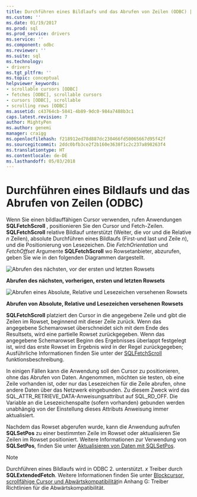 ```yaml
---
title: Durchführen eines Bildlaufs und das Abrufen von Zeilen (ODBC) | Microsoft Docs
ms.custom: ''
ms.date: 01/19/2017
ms.prod: sql
ms.prod_service: drivers
ms.service: ''
ms.component: odbc
ms.reviewer: ''
ms.suite: sql
ms.technology:
- drivers
ms.tgt_pltfrm: ''
ms.topic: conceptual
helpviewer_keywords:
- scrollable cursors [ODBC]
- fetches [ODBC], scrollable cursors
- cursors [ODBC], scrollable
- scrolling rows [ODBC]
ms.assetid: c43764cb-5841-4b89-9dc0-984a7488b3c1
caps.latest.revision: 7
author: MightyPen
ms.author: genemi
manager: craigg
ms.openlocfilehash: f218912ed78d887dc230466fd50065667d95f42f
ms.sourcegitcommit: 2ddc0bfb3ce2f2b160e3638f1c2c237a898263f4
ms.translationtype: HT
ms.contentlocale: de-DE
ms.lasthandoff: 05/03/2018
---
```

# <a name="scrolling-and-fetching-rows-odbc"></a>Durchführen eines Bildlaufs und das Abrufen von Zeilen (ODBC)
Wenn Sie einen bildlauffähigen Cursor verwenden, rufen Anwendungen **SQLFetchScroll** , positionieren Sie den Cursor und Fetch-Zeilen. **SQLFetchScroll** relative Bildlauf unterstützt (Weiter, die vor und die Relative *n* Zeilen), absolute Durchführen eines Bildlaufs (First-und last und Zeile *n*), und die Positionierung von Lesezeichen. Die *FetchOrientation* und *FetchOffset* Argumente **SQLFetchScroll** wo Rowsetanbieter, abzurufen, geben Sie wie in den folgenden Diagrammen dargestellt.  
  
 ![Abrufen des nächsten, vor der ersten und letzten Rowsets](../../../odbc/reference/develop-app/media/pr20_2.gif "pr20_2")  
  
 **Abrufen des nächsten, vorherigen, ersten und letzten Rowsets**  
  
 ![Abrufen eines Absolute, Relative und Lesezeichen versehenen Rowsets](../../../odbc/reference/develop-app/media/pr20_1.gif "pr20_1")  
  
 **Abrufen von Absolute, Relative und Lesezeichen versehenen Rowsets**  
  
 **SQLFetchScroll** platziert den Cursor in die angegebene Zeile und gibt die Zeilen im Rowset, beginnend mit dieser Zeile zurück. Wenn das angegebene Schemarowset überschneidet sich mit dem Ende des Resultsets, wird eine partielle Rowset zurückgegeben. Wenn das angegebene Schemarowset Beginn des Ergebnisses überlappt festgelegt ist, wird das erste Rowset im Ergebnis wird in der Regel zurückgegeben; Ausführliche Informationen finden Sie unter der [SQLFetchScroll](../../../odbc/reference/syntax/sqlfetchscroll-function.md) funktionsbeschreibung.  
  
 In einigen Fällen kann die Anwendung soll den Cursor zu positionieren, ohne das Abrufen von Daten. Angenommen, möchten sie testen, ob eine Zeile vorhanden ist, oder nur das Lesezeichen für die Zeile abrufen, ohne andere Daten über das Netzwerk eingebunden. Zu diesem Zweck wird das SQL_ATTR_RETRIEVE_DATA-Anweisungsattribut auf SQL_RD_OFF. Die Variable an die Lesezeichenspalte (sofern vorhanden) gebunden werden unabhängig von der Einstellung dieses Attributs Anweisung immer aktualisiert.  
  
 Nachdem das Rowset abgerufen wurde, kann die Anwendung aufrufen **SQLSetPos** zu einer bestimmten Zeile im Rowset oder aktualisieren Sie Zeilen im Rowset positioniert. Weitere Informationen zur Verwendung von **SQLSetPos**, finden Sie unter [Aktualisieren von Daten mit SQLSetPos](../../../odbc/reference/develop-app/updating-data-with-sqlsetpos.md).  
  
> [!NOTE]  
>  Durchführen eines Bildlaufs wird in ODBC 2. unterstützt. *x* Treiber durch **SQLExtendedFetch**. Weitere Informationen finden Sie unter [Blockcursor, scrollfähige Cursor und Abwärtskompatibilität](../../../odbc/reference/appendixes/block-cursors-scrollable-cursors-and-backward-compatibility.md)in Anhang G: Treiber Richtlinien für die Abwärtskompatibilität.
